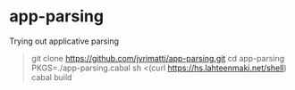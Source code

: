 # app-parsing
Trying out applicative parsing

> git clone https://github.com/jyrimatti/app-parsing.git
> cd app-parsing
> PKGS=./app-parsing.cabal sh <(curl https://hs.lahteenmaki.net/shell)
> cabal build
